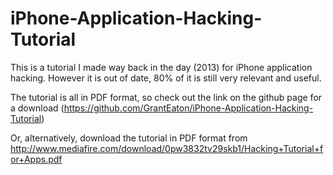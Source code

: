 # iPhone-Application-Hacking-Tutorial
This is a tutorial I made way back in the day (2013) for iPhone application hacking. However it is out of date, 80% of it is still very relevant and useful.

The tutorial is all in PDF format, so check out the link on the github page for a download (https://github.com/GrantEaton/iPhone-Application-Hacking-Tutorial) 

Or, alternatively, download the tutorial in PDF format from http://www.mediafire.com/download/0pw3832tv29skb1/Hacking+Tutorial+for+Apps.pdf
